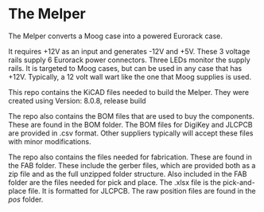 # The Melper
The Melper converts a Moog case into a powered Eurorack case.

It requires +12V as an input and generates -12V and +5V.
These 3 voltage rails supply 6 Eurorack power connectors.
Three LEDs monitor the supply rails.
It is targeted to Moog cases, but can be used in any case that has +12V.
Typically, a 12 volt wall wart like the one that Moog supplies is used.

This repo contains the KiCAD files needed to build the Melper.
They were created using Version: 8.0.8, release build

The repo also contains the BOM files that are used to buy the components.
These are found in the BOM folder.
The BOM files for DigiKey and JLCPCB are provided in .csv format.
Other suppliers typically will accept these files with minor modifications.

The repo also contains the files needed for fabrication. These are found in the FAB folder.
These include the gerber files, which are provided both as a zip file and as the full unzipped folder structure.
Also included in the FAB folder are the files needed for pick and place.
The .xlsx file is the pick-and-place file. It is formatted for JLCPCB.
The raw position files are found in the _pos_ folder.


